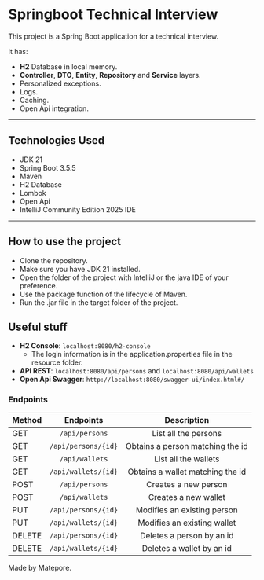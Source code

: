 # Springboot Technical Interview

This project is a Spring Boot application for a technical interview.

It has:
- **H2** Database in local memory.
- **Controller**, **DTO**, **Entity**, **Repository** and **Service** layers.
- Personalized exceptions.
- Logs.
- Caching.
- Open Api integration.

---

## Technologies Used
- JDK 21
- Spring Boot 3.5.5
- Maven
- H2 Database
- Lombok
- Open Api
- IntelliJ Community Edition 2025 IDE

---

## How to use the project
- Clone the repository.
- Make sure you have JDK 21 installed.
- Open the folder of the project with IntelliJ or the java IDE of your preference.
- Use the package function of the lifecycle of Maven.
- Run the .jar file in the target folder of the project.

## Useful stuff
- **H2 Console**: `localhost:8080/h2-console`
    - The login information is in the application.properties file in the resource folder.
- **API REST**: `localhost:8080/api/persons` and `localhost:8080/api/wallets`
- **Open Api Swagger**: `http://localhost:8080/swagger-ui/index.html#/`

### Endpoints

| Method |  Endpoints  | Description |
|:-----|:--------:|:------:|
| GET   | `/api/persons` | List all the persons |
| GET   |  `/api/persons/{id}`  |   Obtains a person matching the id |
| GET   | `/api/wallets` |    List all the wallets |
| GET   | `/api/wallets/{id}` |    Obtains a wallet matching the id |
| POST   | `/api/persons` |    Creates a new person |
| POST   | `/api/wallets` |    Creates a new wallet |
| PUT   | `/api/persons/{id}` |    Modifies an existing person |
| PUT   | `/api/wallets/{id}` |    Modifies an existing wallet |
| DELETE   | `/api/persons/{id}` |    Deletes a person by an id |
| DELETE   | `/api/wallets/{id}` |    Deletes a wallet by an id |

Made by Matepore.
